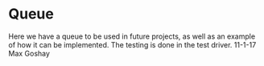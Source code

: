 # Queue
Here we have a queue to be used in future projects, as well as an example of how it can be implemented. The testing is done in the test driver.
11-1-17
Max Goshay
